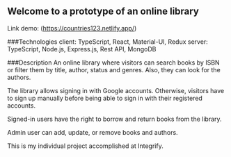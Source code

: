 ## Welcome to a prototype of an online library

Link demo: (https://countries123.netlify.app/)

###Technologies
client: TypeScript, React, Material-UI, Redux
server: TypeScript, Node.js, Express.js, Rest API, MongoDB

###Description
An online library where visitors can search books by ISBN or filter them by title, author, status and genres. Also, they can look for the authors.

The library allows signing in with Google accounts. Otherwise, visitors have to sign up manually before being able to sign in with their registered accounts.

Signed-in users have the right to borrow and return books from the library.

Admin user can add, update, or remove books and authors. 

This is my individual project accomplished at Integrify. 